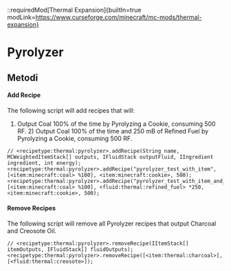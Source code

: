 ::requiredMod[Thermal Expansion]{builtIn=true modLink=https://www.curseforge.com/minecraft/mc-mods/thermal-expansion}

# Pyrolyzer

## Metodi

#### Add Recipe

The following script will add recipes that will:

1) Output Coal 100% of the time by Pyrolyzing a Cookie, consuming 500 RF. 2) Output Coal 100% of the time and 250 mB of Refined Fuel by Pyrolyzing a Cookie, consuming 500 RF.


```zenscript
// <recipetype:thermal:pyrolyzer>.addRecipe(String name, MCWeightedItemStack[] outputs, IFluidStack outputFluid, IIngredient ingredient, int energy);
<recipetype:thermal:pyrolyzer>.addRecipe("pyrolyzer_test_with_item", [<item:minecraft:coal> %100], <item:minecraft:cookie>, 500);
<recipetype:thermal:pyrolyzer>.addRecipe("pyrolyzer_test_with_item_and_fluid", [<item:minecraft:coal> %100], <fluid:thermal:refined_fuel> *250, <item:minecraft:cookie>, 500);
```

#### Remove Recipes

The following script will remove all Pyrolyzer recipes that output Charcoal and Creosote Oil.

```zenscript
// <recipetype:thermal:pyrolyzer>.removeRecipe(IItemStack[] itemOutputs, IFluidStack[] fluidOutputs);
<recipetype:thermal:pyrolyzer>.removeRecipe([<item:thermal:charcoal>], [<fluid:thermal:creosote>]);
```
